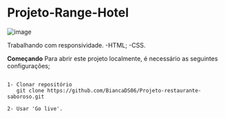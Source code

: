 # Projeto-Range-Hotel

![image](https://user-images.githubusercontent.com/97123676/160606979-a6e34d27-f1a6-4845-ae7b-ac8004fda692.png)

 Trabalhando com responsividade.
 -HTML;
 -CSS.
 
 **Começando**
Para abrir este projeto localmente, é necessário as seguintes configurações;

```Instalação

1- Clonar repositório
   git clone https://github.com/BiancaDS06/Projeto-restaurante-saboroso.git
 
2- Usar 'Go live'.
 
